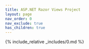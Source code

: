 ```yaml
---
title: ASP.NET Razor Views Project
layout: page
nav_order: 0
nav_exclude: true
has_children: true
---
```

{% include_relative _includes/0.md %}